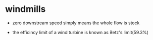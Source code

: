 # windmills

- zero downstream speed simply means the whole flow is stock

- the efficincy limit of a wind turbine is known as Betz's limit(59.3%)
